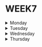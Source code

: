 # WEEK7

<details>
  <summary>Monday</summary>

**OOP glossary**

**1. Abstraction**

Abstraction is the concept of programming in which it should not be necessary to know the internal workings of an object in order to make an application of it, and that we can modify the implementation.

As an example we can create an object for automobiles, to which we assign properties that are shown as: 

    Make, model, year and color

Without the need to have knowledge about other properties such as its
  
    weight, max_speed or horsepower

***Example***

```typescript
class Car {
  make: string;
  model: string;
  year: number;
  color: string;
  weight: number;
  max_speed: number;
  horsepower: number;

  constructor(make: string, model: string, year: number, color: string, weight: number, max_speed: number, horsepower: number){
    this.make = make;
    this.model = model;
    this.year = year;
    this.color = color;
    this.weight = weight;
    this.max_speed = max_speed;
    this.horsepower = horsepower;
  }

  features(){
    return `${this.make}, ${this.model}, ${this.year}`
  }

}

const myCar = new Car('Ford', 'GT', 2022, 'Grey', 1460, 350, 669);
console.log(myCar.features());
```


**2. Access Modifiers**

The access modifiers at the time of developing an object, allow us to determine who can or cannot access certain characteristics of our object.

These are:

* **default (when we don't assign any access modifier)**  
When we do not determine any modifier, the default access level remains, which allows access from all classes within the same package.
  
* **public**  
The public modifier indicates that it can be accessed from any class regardless of whether it is inside its package or not.
  
* **private**  
The protected modifier specifies that it can only be accessed by methods of classes that are within their own package or independent subclasses of the package to which they belong.
  
* **protected***  
The private modifier, indicates that it can only be accessed from elements that are in its own class

***Example***

```typescript
class Employee {
    public name: string;
    public lastName: string;
    protected age: number;
    protected class: string;
    private salary: number;
}
```


**3. Class**

In programming, a class is a template with certain properties or specific characteristics, which can be used infinitely to create different objects by inheriting the properties of said template.

***Example***

```typescript
class TemplateCar{
    make: string;
    model: string;
    year: number;
    color: string;
    weight: number;
    max_speed: number;
    horsepower: number;
}
```


**4. Constructors**
  
A constructor is a subroutine or a series of instructions that is responsible for initializing an object by assigning initial values.

***Example***

```typescript
class ConstructorCar {
    make: string;
    model: string;
    year: number;
    color: string;
    weight: number;
    max_speed: number;
    horsepower: number;
  
    constructor(make: string, model: string, year: number, color: string, weight: number, max_speed: number, horsepower: number){
      this.make = make;
      this.model = model;
      this.year = year;
      this.color = color;
      this.weight = weight;
      this.max_speed = max_speed;
      this.horsepower = horsepower;
    }
}
```


**5. Encapsulation**
  
Encapsulation is to hide information of an object that does not contribute to its main characteristics, accompanying the abstraction, since for the abstraction to work correctly, its implementation must be encapsulated
  
***Example No. 1***

    We need anyone to be able to access the color of a car, how should I declare the color of the car?
  
```typescript
class color{
    public color: string;
}
```

***Example No. 2***
  
    We need that the color can also be accessed from other types of vehicles, how should I declare the color of the car?

```typescript
class color{
    protected color: string;
}
```

***Example No. 3***

    We need the color to be accessible only for the car, how should I declare the color of the car?

```typescript
class color{
    private color: string;
}
```

With these examples we were able to understand a little better how the encapsulation of an object works


**6. Inheritance**


**7. Instance**


**8. Interface**


**9. Object**


**10. Polymorphism**


</details>







<details>
  <summary>Tuesday</summary>

</details>







<details>
  <summary>Wednesday</summary>

**1. Build Tower exercise, using** *Typescript*

Build a pyramid-shaped tower given a positive integer number of floors. A tower block is represented with "*" character.

For example, a tower with 3 floors looks like this:

    [
      "  *  ",
      " *** ", 
      "*****"
    ]

And a tower with 6 floors looks like this:

    [
      "     *     ", 
      "    ***    ", 
      "   *****   ", 
      "  *******  ", 
      " ********* ", 
      "***********"
    ]

***Solution***

```typescript
export const towerBuilder = (nFloors: number): string[] => {
  let output: string[] = [];
  for(let i: number = 1; i <= nFloors; i++) {
    output.push(" ".repeat(nFloors - i) 
                + "*".repeat(i * 2 - 1) 
                + " ".repeat(nFloors - i));
  }
  return output;
}
```

**2. Meeting exercise, using** *typescript*

John has invited some friends. His list is:

    s = "Fred:Corwill;Wilfred:Corwill;Barney:Tornbull;Betty:Tornbull;Bjon:Tornbull;Raphael:Corwill;Alfred:Corwill";

Could you make a program that

* Mkes this string uppercase
* Gves it sorted in alphabetical order by last name.

When the last names are the same, sort them by first name. Last name and first name of a guest come in the result between parentheses separated by a comma.

So the result of function *meeting(s)* will be:

    "(CORWILL, ALFRED)(CORWILL, FRED)(CORWILL, RAPHAEL)(CORWILL, WILFRED)(TORNBULL, BARNEY)(TORNBULL, BETTY)(TORNBULL, BJON)"

It can happen that in two distinct families with the same family name two people have the same first name too.

***Solution***

```typescript
  export function meeting(s: string): string {

  let order_list: string = s.toUpperCase()
                  .split(';')
                  .map(n => '(' + n.split(':').reverse().join(', ') +')')
                  .sort() 
                  .join('');

  return order_list
}

```

</details>







<details>
  <summary>Thursday</summary>

</details>
